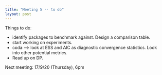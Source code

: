 ```yaml
---
title: "Meeting 5 -- to do"
layout: post
---
```


Things to do: 

- identify packages to benchmark against. Design a comparison table.
- start working on experiments. 
- coda --> look at ESS and AIC as diagnostic convergence statistics. Look into other potential metrics.
- Read up on DP.

Next meeting: 17/9/20 (Thursday), 6pm

